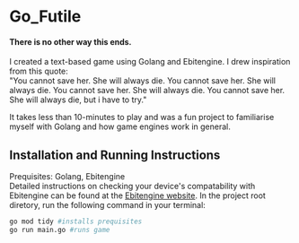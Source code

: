 # Go_Futile
#### There is no other way this ends.
I created a text-based game using Golang and Ebitengine. I drew inspiration from this quote:<br>
"You cannot save her. She will always die. You cannot save her. She will always die. You cannot save her. 
She will always die. You cannot save her. She will always die, but i have to try."

It takes less than 10-minutes to play and was a fun project to familiarise myself with Golang and how game engines work in general.


## Installation and Running Instructions
Prequisites: Golang, Ebitengine<br>
Detailed instructions on checking your device's compatability with Ebitengine can be found at the [Ebitengine website](https://ebitengine.org/en/documents/install.html).
In the project root diretory, run the following command in your terminal:

```bash
go mod tidy #installs prequisites
go run main.go #runs game
